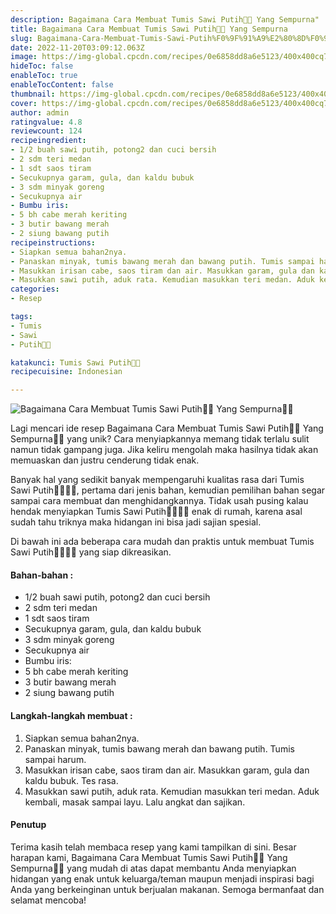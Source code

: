 ```yaml
---
description: Bagaimana Cara Membuat Tumis Sawi Putih👩‍🍳 Yang Sempurna"
title: Bagaimana Cara Membuat Tumis Sawi Putih👩‍🍳 Yang Sempurna
slug: Bagaimana-Cara-Membuat-Tumis-Sawi-Putih%F0%9F%91%A9%E2%80%8D%F0%9F%8D%B3-Yang-Sempurna
date: 2022-11-20T03:09:12.063Z
image: https://img-global.cpcdn.com/recipes/0e6858dd8a6e5123/400x400cq70/photo.jpg
hideToc: false
enableToc: true
enableTocContent: false
thumbnail: https://img-global.cpcdn.com/recipes/0e6858dd8a6e5123/400x400cq70/photo.jpg
cover: https://img-global.cpcdn.com/recipes/0e6858dd8a6e5123/400x400cq70/photo.jpg
author: admin
ratingvalue: 4.8
reviewcount: 124
recipeingredient:
- 1/2 buah sawi putih, potong2 dan cuci bersih
- 2 sdm teri medan
- 1 sdt saos tiram
- Secukupnya garam, gula, dan kaldu bubuk
- 3 sdm minyak goreng
- Secukupnya air
- Bumbu iris:
- 5 bh cabe merah keriting
- 3 butir bawang merah
- 2 siung bawang putih
recipeinstructions:
- Siapkan semua bahan2nya.
- Panaskan minyak, tumis bawang merah dan bawang putih. Tumis sampai harum.
- Masukkan irisan cabe, saos tiram dan air. Masukkan garam, gula dan kaldu bubuk. Tes rasa.
- Masukkan sawi putih, aduk rata. Kemudian masukkan teri medan. Aduk kembali, masak sampai layu. Lalu angkat dan sajikan.
categories:
- Resep

tags:
- Tumis
- Sawi
- Putih👩‍🍳

katakunci: Tumis Sawi Putih👩‍🍳
recipecuisine: Indonesian

---
```


![Bagaimana Cara Membuat Tumis Sawi Putih👩‍🍳 Yang Sempurna👩‍🍳](https://img-global.cpcdn.com/recipes/0e6858dd8a6e5123/400x400cq70/photo.jpg)

Lagi mencari ide resep Bagaimana Cara Membuat Tumis Sawi Putih👩‍🍳 Yang Sempurna👩‍🍳 yang unik? Cara menyiapkannya memang tidak terlalu sulit namun tidak gampang juga. Jika keliru mengolah maka hasilnya tidak akan memuaskan dan justru cenderung tidak enak.

Banyak hal yang sedikit banyak mempengaruhi kualitas rasa dari Tumis Sawi Putih👩‍🍳👩‍🍳, pertama dari jenis bahan, kemudian pemilihan bahan segar sampai cara membuat dan menghidangkannya. Tidak usah pusing kalau hendak menyiapkan Tumis Sawi Putih👩‍🍳👩‍🍳 enak di rumah, karena asal sudah tahu triknya maka hidangan ini bisa jadi sajian spesial.

Di bawah ini ada beberapa cara mudah dan praktis untuk membuat Tumis Sawi Putih👩‍🍳👩‍🍳 yang siap dikreasikan.

<!--inarticleads1-->

#### Bahan-bahan :

- 1/2 buah sawi putih, potong2 dan cuci bersih
- 2 sdm teri medan
- 1 sdt saos tiram
- Secukupnya garam, gula, dan kaldu bubuk
- 3 sdm minyak goreng
- Secukupnya air
- Bumbu iris:
- 5 bh cabe merah keriting
- 3 butir bawang merah
- 2 siung bawang putih

<!--inarticleads2-->

#### Langkah-langkah membuat :

1. Siapkan semua bahan2nya.
1. Panaskan minyak, tumis bawang merah dan bawang putih. Tumis sampai harum.
1. Masukkan irisan cabe, saos tiram dan air. Masukkan garam, gula dan kaldu bubuk. Tes rasa.
1. Masukkan sawi putih, aduk rata. Kemudian masukkan teri medan. Aduk kembali, masak sampai layu. Lalu angkat dan sajikan.

#### Penutup

Terima kasih telah membaca resep yang kami tampilkan di sini. Besar harapan kami, Bagaimana Cara Membuat Tumis Sawi Putih👩‍🍳 Yang Sempurna👩‍🍳 yang mudah di atas dapat membantu Anda menyiapkan hidangan yang enak untuk keluarga/teman maupun menjadi inspirasi bagi Anda yang berkeinginan untuk berjualan makanan. Semoga bermanfaat dan selamat mencoba!